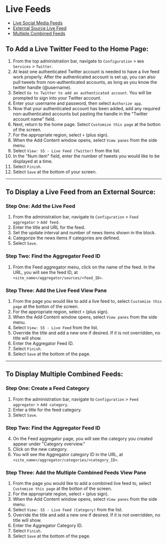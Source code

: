 # Live Feeds

 * [Live Social Media Feeds](#to-add-a-live-twitter-feed-to-the-home-page)
 * [External Source Live Feed](#to-display-a-live-feed-from-an-external-source)
 * [Multiple Combined Feeds](#to-display-multiple-combined-feeds)

## To Add a Live Twitter Feed to the Home Page:

1. From the top administration bar, navigate to `Configuration` > `Web Services` > `Twitter`. 
2. At least one authenticated Twitter account is needed to have a live feed work properly. After the authenticated account is set up, you can also pull tweets from non-authenticated accounts, as long as you know the twitter handle (@username).
3. Select `Go to Twitter to add an authenticated account`. You will be prompted to sign into your Twitter account. 
4. Enter your username and password, then select `Authorize app`. 
5. Now that your authenticated account has been added, add any required non-authenticated accounts but pasting the handle in the "Twitter account name" field. 
6. Next, return to the home page. Select `Customize this page` at the botton of the screen. 
7. For the appropriate region, select `+` (plus sign). 
8. When the Add Content window opens, select `View panes` from the side menu. 
9. Select `View: S5 - Live Feed (Twitter)` from the list. 
10. In the "Num item" field, enter the number of tweets you would like to be displayed at a time. 
11. Select `Finish`. 
12. Select `Save` at the bottom of your screen. 

______

## To Display a Live Feed from an External Source:

### Step One: Add the Live Feed

1. From the administration bar, navigate to `Configuration` > `Feed aggregator` > `Add feed`. 
2. Enter the title and URL for the feed.
3. Set the update interval and number of news items shown in the block.
4. Categorize the news items if categories are defined.
5. Select `Save`.

### Step Two: Find the Aggregator Feed ID

1. From the Feed aggregator menu, click on the name of the feed. In the URL, you will see the feed ID, at `<site_name>/aggregator/sources/<feed_ID>`.

### Step Three: Add the Live Feed View Pane

1. From the page you would like to add a live feed to, select `Customize this page` at the botton of the screen.
7. For the appropriate region, select `+` (plus sign). 
8. When the Add Content window opens, select `View panes` from the side menu. 
9. Select `View: S5 - Live Feed` from the list. 
1. Override the title and add a new one if desired. If it is not overridden, no title will show.
2. Enter the Aggregator Feed ID.
3. Select `Finish`.
4. Select `Save` at the bottom of the page.

______

## To Display Multiple Combined Feeds:

### Step One: Create a Feed Category

1. From the administration bar, navigate to `Configuration` > `Feed aggregator` > `Add category`.
2. Enter a title for the feed category. 
3. Select `Save`. 

### Step Two: Find the Aggregator Feed ID

4. On the Feed aggregator page, you will see the category you created appear under "Category overview."
5. Click on the new category. 
6. You will see the Aggregator category ID in the URL, at `<site_name>/aggregator/categories/<category_ID>`.

### Step Three: Add the Multiple Combined Feeds View Pane

1. From the page you would like to add a combined live feed to, select `Customize this page` at the botton of the screen.
7. For the appropriate region, select `+` (plus sign). 
8. When the Add Content window opens, select `View panes` from the side menu. 
9. Select `View: S5 - Live Feed (Category)` from the list. 
1. Override the title and add a new one if desired. If it is not overridden, no title will show.
2. Enter the Aggregator Category ID.
3. Select `Finish`.
4. Select `Save` at the bottom of the page.

